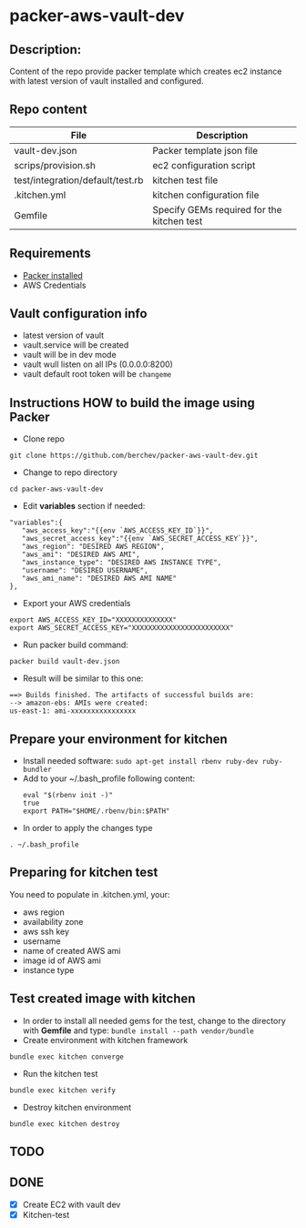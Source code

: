# packer-aws-vault-dev

## Description:
Content of the repo provide packer template which creates ec2 instance with latest version of vault installed and configured.

## Repo content
| File                   | Description                      |
|         ---            |                ---               |
| vault-dev.json | Packer template json file |
| scrips/provision.sh | ec2 configuration script |
| test/integration/default/test.rb | kitchen test file |
| .kitchen.yml | kitchen configuration file |
| Gemfile | Specify GEMs required for the kitchen test |

## Requirements
- [Packer installed](https://www.packer.io/)
- AWS Credentials

## Vault configuration info
- latest version of vault
- vault.service will be created
- vault will be in dev mode
- vault wull listen on all IPs (0.0.0.0:8200)
- vault default root token will be `changeme`

## Instructions HOW to build the image using Packer
- Clone repo
```
git clone https://github.com/berchev/packer-aws-vault-dev.git
```
- Change to repo directory
```
cd packer-aws-vault-dev
```
- Edit **variables** section if needed:
```
"variables":{
   "aws_access_key":"{{env `AWS_ACCESS_KEY_ID`}}",
   "aws_secret_access_key":"{{env `AWS_SECRET_ACCESS_KEY`}}",
   "aws_region": "DESIRED AWS REGION",
   "aws_ami": "DESIRED AWS AMI",
   "aws_instance_type": "DESIRED AWS INSTANCE TYPE",
   "username": "DESIRED USERNAME",
   "aws_ami_name": "DESIRED AWS AMI NAME"
},
``` 
- Export your AWS credentials
```
export AWS_ACCESS_KEY_ID="XXXXXXXXXXXXXX"
export AWS_SECRET_ACCESS_KEY="XXXXXXXXXXXXXXXXXXXXXXXX"
```
- Run packer build command:
```
packer build vault-dev.json
```
- Result will be similar to this one:
```
==> Builds finished. The artifacts of successful builds are:
--> amazon-ebs: AMIs were created:
us-east-1: ami-xxxxxxxxxxxxxxxx
```
## Prepare your environment for **kitchen**
- Install needed software:
```sudo apt-get install rbenv ruby-dev ruby-bundler```
- Add to your ~/.bash_profile following content: 
  ```
  eval "$(rbenv init -)"
  true
  export PATH="$HOME/.rbenv/bin:$PATH"
  ```
- In order to apply the changes type
```
. ~/.bash_profile
```

## Preparing for kitchen test
You need to populate in .kitchen.yml, your:
- aws region
- availability zone
- aws ssh key
- username
- name of created AWS ami
- image id of AWS ami
- instance type

## Test created image with kitchen
- In order to install all needed gems for the test, change to the directory with **Gemfile** and type: 
```bundle install --path vendor/bundle``` 
- Create environment with kitchen framework
```
bundle exec kitchen converge
```
- Run the kitchen test
```
bundle exec kitchen verify
```
- Destroy kitchen environment
```
bundle exec kitchen destroy
```

## TODO

## DONE
- [x] Create EC2 with vault dev
- [x] Kitchen-test
